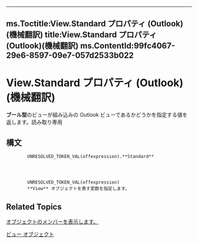 

---
ms.Toctitle:View.Standard プロパティ (Outlook)(機械翻訳)
title:View.Standard プロパティ (Outlook)(機械翻訳)
ms.ContentId:99fc4067-29e6-8597-09e7-057d2533b022
---
# View.Standard プロパティ (Outlook)(機械翻訳)




**ブール型**のビューが組み込みの Outlook ビューであるかどうかを指定する値を返します。読み取り専用

## 構文

            UNRESOLVED_TOKEN_VAL(offexpression).**Standard**




            UNRESOLVED_TOKEN_VAL(offexpression)
            **View** オブジェクトを表す変数を指定します。



## Related Topics

[オブジェクトのメンバーを表示します。](ed3196c6-e779-64f7-db1d-e2fd22bb4688.md)

[ビュー オブジェクト](41c8d149-9912-1685-4c8b-3c849cc6f1ed.md)




